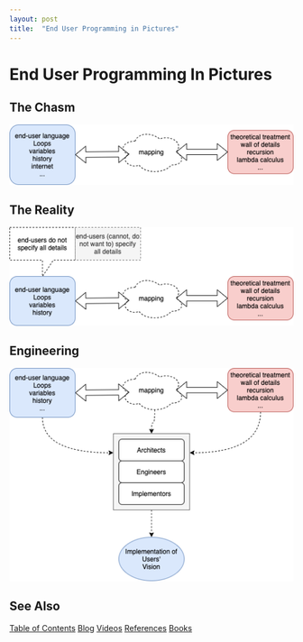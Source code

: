 ```yaml
---
layout: post
title:  "End User Programming in Pictures"
---
```

# End User Programming In Pictures
## The Chasm


![Chasm Between End-User Programming and Formalization](/assets/end-user-programming-Chasm.png)

## The Reality

![Reality of End-User Programming vs. Details](/assets/end-user-programming-Reality-End-User-Programming.png)

## Engineering

![Chasm Between End-User Programming and Formalization](/assets/end-user-programming-Engineering.png)



## See Also

[Table of Contents](https://guitarvydas.github.io/2021/12/10/Table-of-Contents-Dec-01-2021.html)
[Blog](https://guitarvydas.github.io)
[Videos](https://www.youtube.com/channel/UC9EJr0nKHwadbHUtc5zHdmQ/videos)
[References](https://guitarvydas.github.io/2021/01/14/References.html)
[Books](https://leanpub.com/u/paul-tarvydas.html)


<script src="https://utteranc.es/client.js" 
        repo="guitarvydas/guitarvydas.github.io" 
        issue-term="pathname" 
        theme="github-light" 
        crossorigin="anonymous" 
        async> 
</script> 

